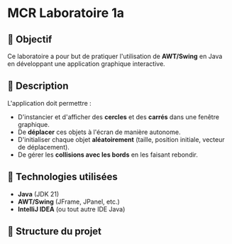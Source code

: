 # MCR Laboratoire 1a

## 📌 Objectif
Ce laboratoire a pour but de pratiquer l'utilisation de **AWT/Swing** en Java en développant une application graphique interactive.

## 📝 Description
L'application doit permettre :
- D'instancier et d'afficher des **cercles** et des **carrés** dans une fenêtre graphique.
- De **déplacer** ces objets à l'écran de manière autonome.
- D'initialiser chaque objet **aléatoirement** (taille, position initiale, vecteur de déplacement).
- De gérer les **collisions avec les bords** en les faisant rebondir.

## 🔧 Technologies utilisées
- **Java** (JDK 21)
- **AWT/Swing** (JFrame, JPanel, etc.)
- **IntelliJ IDEA** (ou tout autre IDE Java)

## 📂 Structure du projet
